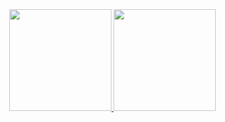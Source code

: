 <div align="center">
  <a href="https://github.com/fmbxnary">
  <img height="180em" src="https://github-readme-stats.vercel.app/api?username=fmbxnary&show_icons=true&theme=dracula&include_all_commits=true&count_private=true"/>
  <img height="180em" src="https://github-readme-stats.vercel.app/api/top-langs/?username=fmbxnary&layout=compact&langs_count=7&theme=dracula"/>
</div>

